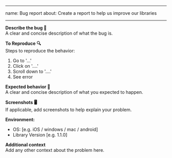 
---
name: Bug report
about: Create a report to help us improve our libraries

---

<!--
  Thanks for participating in this project! We will try to answer as soon as possible 🙏
-->

**Describe the bug 🐛**  
A clear and concise description of what the bug is.

**To Reproduce 🔍**  
Steps to reproduce the behavior:
1. Go to '...'
2. Click on '....'
3. Scroll down to '....'
4. See error

**Expected behavior 💭**  
A clear and concise description of what you expected to happen.

**Screenshots 🖥**  
If applicable, add screenshots to help explain your problem.

**Environment:**  
 - OS: [e.g. iOS / windows / mac / android]
 - Library Version [e.g. 1.1.0]

**Additional context**  
Add any other context about the problem here.
